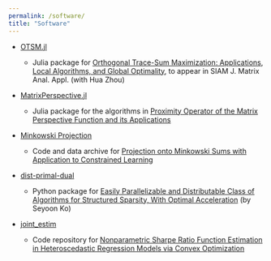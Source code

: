 ```yaml
---
permalink: /software/
title: "Software"
---
```


* [OTSM.jl](https://github.com/Hua-Zhou/OTSM.jl)
	+ Julia package for [Orthogonal Trace-Sum Maximization: Applications, Local Algorithms, and Global Optimality](https://arxiv.org/abs/1811.03521), to appear in SIAM J. Matrix Anal. Appl. (with Hua Zhou)

* [MatrixPerspective.jl](https://github.com/won-j/MatrixPerspective.jl)
	+ Julia package for the algorithms in [Proximity Operator of the Matrix Perspective Function and its Applications](https://papers.nips.cc/paper/2020/hash/45f31d16b1058d586fc3be7207b58053-Abstract.html)

* [Minkowski Projection](https://github.com/won-j/MinkowskiProjection)
	+ Code and data archive for [Projection onto Minkowski Sums with Application to Constrained Learning](http://proceedings.mlr.press/v97/lange19a.html) 

* [dist-primal-dual](https://github.com/kose-y/dist-primal-dual)
	+ Python package for [Easily Parallelizable and Distributable Class of Algorithms for Structured Sparsity, With Optimal Acceleration](https://doi.org/10.1080/10618600.2019.1592757) (by Seyoon Ko)

* [joint_estim](https://github.com/won-j/joint_estim)
	+ Code repository for [Nonparametric Sharpe Ratio Function Estimation in Heteroscedastic Regression Models via Convex Optimization](http://proceedings.mlr.press/v84/kim18b.html)
